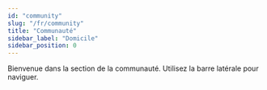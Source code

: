 ```yaml
---
id: "community"
slug: "/fr/community"
title: "Communauté"
sidebar_label: "Domicile"
sidebar_position: 0
---
```


Bienvenue dans la section de la communauté. Utilisez la barre latérale pour naviguer.

